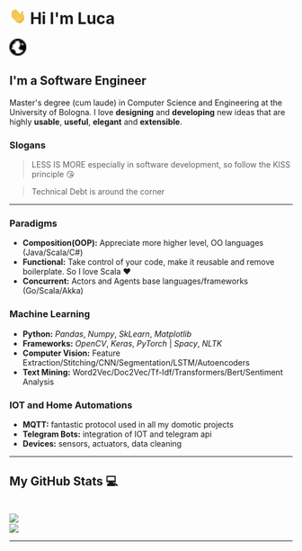 # [<img src="https://raw.githubusercontent.com/ABSphreak/ABSphreak/master/gifs/Hi.gif" width="30px">][website] Hi I'm Luca
[<img height="30" src="https://raw.githubusercontent.com/iconic/open-iconic/master/svg/globe.svg" />][website]

## I'm a Software Engineer
Master's degree (cum laude) in Computer Science and Engineering at the University of Bologna.
I love **designing** and **developing** new ideas that are highly **usable**, **useful**, **elegant** and **extensible**.

### Slogans
> LESS IS MORE especially in software development, so follow the KISS principle 😘

> Technical Debt is around the corner 

---

### Paradigms
- **Composition(OOP):** Appreciate more higher level, OO languages (Java/Scala/C#)
- **Functional:** Take control of your code, make it reusable and remove boilerplate. So I love Scala ❤️
- **Concurrent:** Actors and Agents base languages/frameworks (Go/Scala/Akka)
### Machine Learning
- **Python:** *Pandas*, *Numpy*, *SkLearn*, *Matplotlib*
- **Frameworks:** *OpenCV*, *Keras*, *PyTorch* | *Spacy*, *NLTK*
- **Computer Vision:** Feature Extraction/Stitching/CNN/Segmentation/LSTM/Autoencoders
- **Text Mining:** Word2Vec/Doc2Vec/Tf-Idf/Transformers/Bert/Sentiment Analysis
### IOT and Home Automations
- **MQTT:** fantastic protocol used in all my domotic projects
- **Telegram Bots:** integration of IOT and telegram api
- **Devices:** sensors, actuators, data cleaning

---

## My GitHub Stats 💻
<br>

<a href="https://github.com/anuraghazra/github-readme-stats">
  <img align="center" src="https://github-readme-stats.vercel.app/api?username=Giulianini&bg_color=30,e96443,904e95&title_color=fff&text_color=fff" />
</a>

<br/>

<a href="https://github.com/anuraghazra/github-readme-stats">
  <img align="center" src="https://github-readme-stats.vercel.app/api/top-langs/?username=Giulianini&hide=javascript,html,css&bg_color=30,e96443,904e95&title_color=fff&text_color=fff" />
</a>

---

<!-- Links -->
[youtube]: https://www.youtube.com/
[website]: https://www.google.com/
